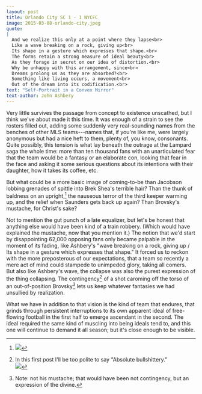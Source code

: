 ```yaml
---
layout: post
title: Orlando City SC 1 - 1 NYCFC
image: 2015-03-08-orlando-city.jpeg
quote: 
|
  And we realize this only at a point where they lapse<br>
  Like a wave breaking on a rock, giving up<br>
  Its shape in a gesture which expresses that shape.<br>
  The forms retain a strong measure of ideal beauty<br>
  As they forage in secret on our idea of distortion.<br>
  Why be unhappy with this arrangement, since<br>
  Dreams prolong us as they are absorbed?<br>
  Something like living occurs, a movement<br>
  Out of the dream into its codification.<br>
text: "Self-Portrait in a Convex Mirror"
text-author: John Ashbery
---
```


Very little survives the passage from concept to existence unscathed, but I think we've  about made it this time. It was enough of a strain to see the rosters filled out, adding some suddenly very real-sounding names from the benches of other MLS teams---names that, if you're like me, were largely anonymous but had a nice heft to them, plenty of, you know, consonants. Quite possibly, this tension is what lay beneath the outrage at the Lampard saga the whole time: more than ten thousand fans with an unarticulated fear that the team would be a fantasy or an elaborate con, looking that fear in the face and asking it some serious questions about its intentions with their daughter, how it takes its coffee, etc.

But what could be a more basic image of coming-to-be than Jacobson lobbing grenades of spittle into Brek Shea's terrible hair? <!--break-->Than the thunk of baldness on an upright,[^a] the nauseous terror of the third keeper warming up, and the relief when Saunders gets back up again? Than Brovsky's mustache, for Christ's sake? 

Not to mention the gut punch of a late equalizer, but let's be honest that anything else would have been kind of a train robbery. (Which would have explained the mustache, now that you mention it.) The notion that we'd start by disappointing 62,000 opposing fans only became palpable in the moment of its fading, like Ashbery's "wave breaking on a rock, giving up / Its shape in a gesture which expresses that shape." It forced us to reckon with the more preposterous of our expectations, that a team so recently a mere act of mind could stampede to unimpeded glory, taking all comers. But also like Ashbery's wave, the collapse was also the purest expression of the thing collapsing. The contingency[^1] of a shot caroming off the torso of an out-of-position Brovsky[^2] lets us keep whatever fantasies we had unsullied by realization. 

What we have in addition to that vision is the kind of team that endures, that grinds through persistent interruptions to its own apparent ideal of free-flowing football in the first half to emerge ascendant in the second. The ideal required the same kind of muscling into being ideals tend to, and this one will continue to demand it all season; but it's close enough to be visible. 

[^a]: ![](/ninety-plus-of-blue/images/2015-03-08-ouch.gif)

[^1]: In this first post I'll be too polite to say "Absolute bullshittery." <br> ![](/ninety-plus-of-blue/images/2015-03-08-contingency.gif)

[^2]: Note: not his mustache; that would have been not contingency, but an expression of the divine.